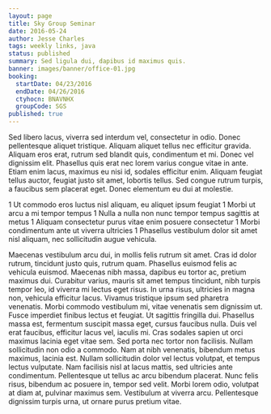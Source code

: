 ```yaml
---
layout: page
title: Sky Group Seminar
date: 2016-05-24
author: Jesse Charles
tags: weekly links, java
status: published
summary: Sed ligula dui, dapibus id maximus quis.
banner: images/banner/office-01.jpg
booking:
  startDate: 04/23/2016
  endDate: 04/26/2016
  ctyhocn: BNAVNHX
  groupCode: SGS
published: true
---
```

Sed libero lacus, viverra sed interdum vel, consectetur in odio. Donec pellentesque aliquet tristique. Aliquam aliquet tellus nec efficitur gravida. Aliquam eros erat, rutrum sed blandit quis, condimentum et mi. Donec vel dignissim elit. Phasellus quis erat nec lorem varius congue vitae in ante. Etiam enim lacus, maximus eu nisi id, sodales efficitur enim. Aliquam feugiat tellus auctor, feugiat justo sit amet, lobortis tellus. Sed congue rutrum turpis, a faucibus sem placerat eget. Donec elementum eu dui at molestie.

1 Ut commodo eros luctus nisl aliquam, eu aliquet ipsum feugiat
1 Morbi ut arcu a mi tempor tempus
1 Nulla a nulla non nunc tempor tempus sagittis at metus
1 Aliquam consectetur purus vitae enim posuere consectetur
1 Morbi condimentum ante ut viverra ultricies
1 Phasellus vestibulum dolor sit amet nisl aliquam, nec sollicitudin augue vehicula.

Maecenas vestibulum arcu dui, in mollis felis rutrum sit amet. Cras id dolor rutrum, tincidunt justo quis, rutrum quam. Phasellus euismod felis ac vehicula euismod. Maecenas nibh massa, dapibus eu tortor ac, pretium maximus dui. Curabitur varius, mauris sit amet tempus tincidunt, nibh turpis tempor leo, id viverra mi lectus eget risus. In urna risus, ultricies in magna non, vehicula efficitur lacus. Vivamus tristique ipsum sed pharetra venenatis. Morbi commodo vestibulum mi, vitae venenatis sem dignissim ut. Fusce imperdiet finibus lectus et feugiat. Ut sagittis fringilla dui. Phasellus massa est, fermentum suscipit massa eget, cursus faucibus nulla.
Duis vel erat faucibus, efficitur lacus vel, iaculis mi. Cras sodales sapien ut orci maximus lacinia eget vitae sem. Sed porta nec tortor non facilisis. Nullam sollicitudin non odio a commodo. Nam at nibh venenatis, bibendum metus maximus, lacinia est. Nullam sollicitudin dolor vel lectus volutpat, et tempus lectus vulputate. Nam facilisis nisl at lacus mattis, sed ultricies ante condimentum. Pellentesque ut tellus ac arcu bibendum placerat. Nunc felis risus, bibendum ac posuere in, tempor sed velit. Morbi lorem odio, volutpat at diam at, pulvinar maximus sem. Vestibulum at viverra arcu. Pellentesque dignissim turpis urna, ut ornare purus pretium vitae.
